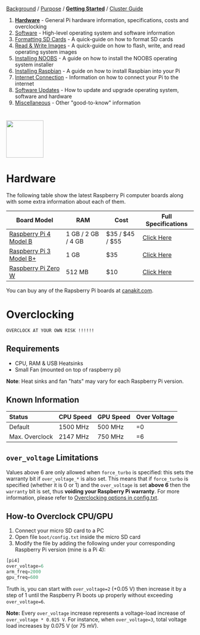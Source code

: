 [Background](Background.md) / [Purpose](Purpose.md) / [**Getting Started**](Getting_Started.md) / [Cluster Guide](Cluster_Guide.md)

1. [**Hardware**](Hardware.md) - General Pi hardware information, specifications, costs and overclocking
2. [Software](Software.md) - High-level operating system and software information
3. [Formatting SD Cards](Formatting_SD_Cards.md) - A quick-guide on how to format SD cards
4. [Read & Write Images](Read_Write_OS_Images.md) - A quick-guide on how to flash, write, and read operating system images
5. [Installing NOOBS](Installing_NOOBS.md) - A guide on how to install the NOOBS operating system installer
6. [Installing Raspbian](Installing_Raspbian.md) - A guide on how to install Raspbian into your Pi
7. [Internet Connection](Internet_Connection.md) - Information on how to connect your Pi to the internet
8. [Software Updates](Software_Updates.md) - How to update and upgrade operating system, software and hardware
9. [Miscellaneous](Miscellaneous.md) - Other "good-to-know" information

#  

<img src="https://image.flaticon.com/icons/svg/2422/2422428.svg" width="100px" height="100px"/>


# Hardware

The following table show the latest Raspberry Pi computer boards along with some extra information about each of them.

| Board Model                                                                                  | RAM                | Cost            | Full Specifications                                                                       |
|----------------------------------------------------------------------------------------------|--------------------|-----------------|-------------------------------------------------------------------------------------------|
| [Raspberry Pi 4 Model B](https://www.raspberrypi.org/products/raspberry-pi-4-model-b/)       | 1 GB / 2 GB / 4 GB | $35 / $45 / $55 | [Click Here](https://www.raspberrypi.org/products/raspberry-pi-4-model-b/specifications/) |
| [Raspberry Pi 3 Model B+](https://www.raspberrypi.org/products/raspberry-pi-3-model-b-plus/) | 1 GB               | $35             | [Click Here](https://www.raspberrypi.org/products/raspberry-pi-3-model-b-plus/)           |
| [Raspberry Pi Zero W](https://www.raspberrypi.org/products/raspberry-pi-zero-w/)             | 512 MB             | $10             | [Click Here](https://www.raspberrypi.org/products/raspberry-pi-zero-w/)                   |

You can buy any of the Rapsberry Pi boards at [canakit.com](https://www.canakit.com/raspberry-pi/raspberry-pi-boards).


# Overclocking

```
OVERCLOCK AT YOUR OWN RISK !!!!!!
```


## Requirements
* CPU, RAM & USB Heatsinks
* Small Fan (mounted on top of raspberry pi)

**Note**: Heat sinks and fan "hats" may vary for each Raspberry Pi version.


## Known Information

| Status         | CPU Speed | GPU Speed | Over Voltage |
|:---------------|:----------|:----------|:-------------|
| Default        | 1500 MHz  | 500 MHz   | =0           |
| Max. Overclock | 2147 MHz  | 750 MHz   | =6           |


## `over_voltage` Limitations

Values above 6 are only allowed when `force_turbo` is specified: this sets the warranty bit if `over_voltage_*` is also set. This means that if `force_turbo` is specified (whether it is 0 or 1) and the `over_voltage` is set **above 6** then the `warranty` bit is set, thus **voiding your Raspberry Pi warranty**. For more information, please refer to [Overclocking options in config.txt](https://www.raspberrypi.org/documentation/configuration/config-txt/overclocking.md).


## How-to Overclock CPU/GPU

1. Connect your micro SD card to a PC
2. Open file `boot/config.txt` inside the micro SD card
3. Modify the file by adding the following under your corresponding Raspberry Pi version (mine is a Pi 4):
```python
[pi4]
over_voltage=6
arm_freq=2000
gpu_freq=600
```

Truth is, you can start with `over_voltage=2` (+0.05 V) then increase it by a step of 1 until the Raspberry Pi boots up properly without exceeding `over_voltage=6`.

**Note:** Every `over_voltage` increase represents a voltage-load increase of `over_voltage * 0.025 V`. For instance, when `over_voltage=3`, total voltage load increases by 0.075 V (or 75 mV).
